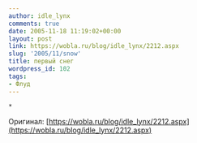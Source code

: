 ```yaml
---
author: idle_lynx
comments: true
date: 2005-11-18 11:19:02+00:00
layout: post
link: https://wobla.ru/blog/idle_lynx/2212.aspx
slug: '2005/11/snow'
title: первый снег
wordpress_id: 102
tags:
- Флуд
---
```


`*`

Оригинал: [https://wobla.ru/blog/idle_lynx/2212.aspx](https://wobla.ru/blog/idle_lynx/2212.aspx)

